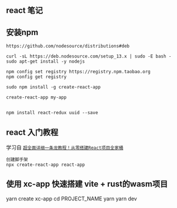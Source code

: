## react 笔记

## 安装npm

    https://github.com/nodesource/distributions#deb

    curl -sL https://deb.nodesource.com/setup_13.x | sudo -E bash -
    sudo apt-get install -y nodejs

    npm config set registry https://registry.npm.taobao.org
    npm config get registry

    sudo npm install -g create-react-app

    create-react-app my-app


    npm install react-redux uuid --save

## react 入门教程

学习自 [`超全面详细一条龙教程！从零搭建React项目全家桶`](https://zhuanlan.zhihu.com/p/104771562)

    创建脚手架
    npx create-react-app react-app



## 使用 xc-app 快速搭建 vite + rust的wasm项目

yarn create xc-app
cd PROJECT_NAME
yarn
yarn dev
